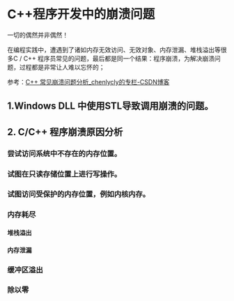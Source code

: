 # C++程序开发中的崩溃问题

一切的偶然并非偶然！

在编程实践中，遭遇到了诸如内存无效访问、无效对象、内存泄漏、堆栈溢出等很多C / C++ 程序员常见的问题，最后都是同一个结果：程序崩溃，为解决崩溃问题，过程都是非常让人难以忘怀的；

参考：[C++ 常见崩溃问题分析_chenlycly的专栏-CSDN博客](https://blog.csdn.net/chenlycly/article/details/17190437)

## 1.Windows DLL 中使用STL导致调用崩溃的问题。

## 2. C/C++ 程序崩溃原因分析

### 尝试访问系统中不存在的内存位置。

### 试图在只读存储位置上进行写操作。

### 试图访问受保护的内存位置，例如内核内存。

### 内存耗尽

#### 堆栈溢出

#### 内存泄漏

### 缓冲区溢出

### 除以零